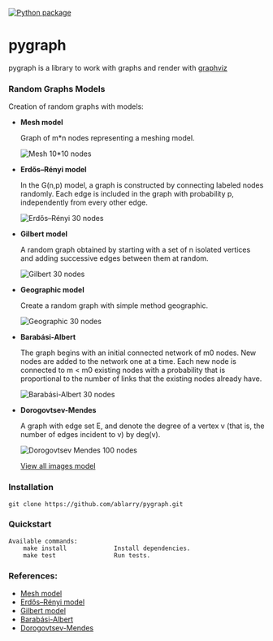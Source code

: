[![Python package](https://github.com/ablarry/pygraph/actions/workflows/python-publish.yml/badge.svg)](https://github.com/ablarry/pygraph/actions/workflows/python-publish.yml)
# pygraph
pygraph is a library to work with graphs and render with [graphviz](https://graphviz.org/) 

### Random Graphs Models
Creation of random graphs with models:

- **Mesh model**

  Graph of m*n nodes representing a meshing model.


  ![Mesh 10*10 nodes](images/png/Mesh_10x10_directed.png)


- **Erdős–Rényi model** 
  
  In the G(n,p) model, a graph is constructed by connecting labeled nodes randomly. Each edge is included in the graph with probability p, independently from every other edge.
  

  ![Erdős–Rényi 30 nodes](images/png/Erdos_directed_100_Black.png) 

- **Gilbert model**
  
  A random graph obtained by starting with a set of n isolated vertices and adding successive edges between them at random.


  ![Gilbert 30 nodes](images/png/Gilbert_30.png)

- **Geographic model**

  Create a random graph with simple method geographic.


  ![Geographic 30 nodes](images/png/GeoSimple_30_Black.png)


- **Barabási-Albert**
  
  The graph begins with an initial connected network of m0 nodes.
  New nodes are added to the network one at a time. Each new node is connected to m < m0 existing nodes with a probability that is proportional to the number of links that the existing nodes already have.


  ![Barabási-Albert 30 nodes](images/png/Barabasi_directed_30.png)

- **Dorogovtsev-Mendes**

  A graph with edge set E, and denote the degree of a vertex v (that is, the number of edges incident to v) by deg(v).
  

  ![Dorogovtsev Mendes 100 nodes](images/png/Dorogovtsev_directed_100_Black.png)

  [View all images model](images/png)
### Installation 

```
git clone https://github.com/ablarry/pygraph.git
```
### Quickstart
```
Available commands:
	make install			 Install dependencies.
	make test			     Run tests.	
```

### References:
- [Mesh model](https://en.wikipedia.org/wiki/Mesh_generation)
- [Erdős–Rényi model](https://en.wikipedia.org/wiki/Erd%C5%91s%E2%80%93R%C3%A9nyi_model)
- [Gilbert model](https://en.wikipedia.org/wiki/Random_graph)
- [Barabási-Albert](https://en.wikipedia.org/wiki/Barab%C3%A1si%E2%80%93Albert_model#Algorithm)
- [Dorogovtsev-Mendes](https://en.wikipedia.org/wiki/Barab%C3%A1si%E2%80%93Albert_model#Algorithm)
